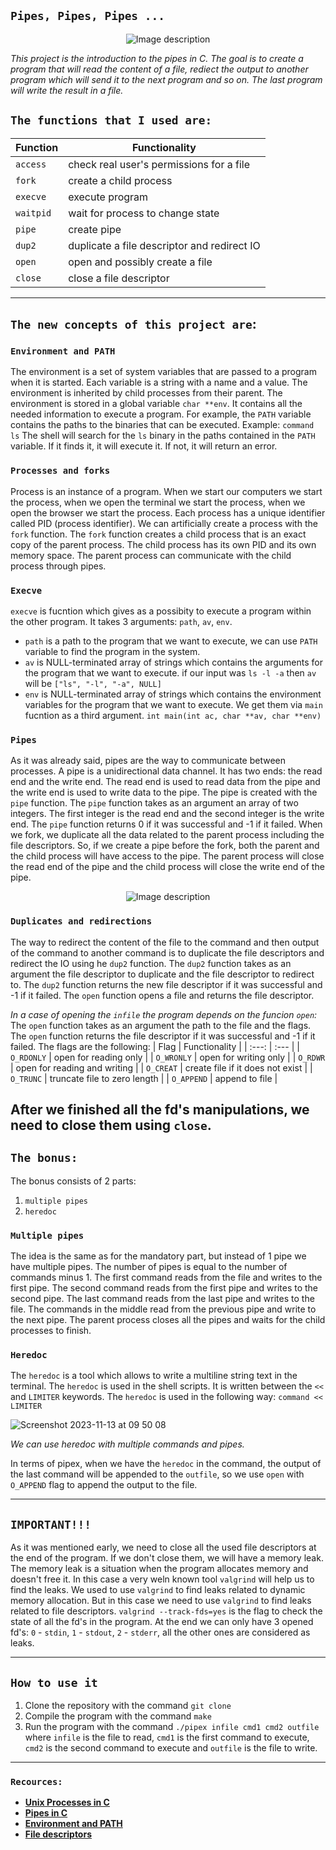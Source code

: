 ## ```Pipes, Pipes, Pipes ...```

<p align="center">
  <img src="https://github.com/AshParker19/42_pipex/assets/117525743/13c1076b-a26f-4d78-9b84-2e8e5f96c13d" alt="Image description" style="max-width: 100%; height: auto;"/>
</p

---

_This project is the introduction to the pipes in C. The goal is to create a program that will read the content of a file, rediect the output to another program which will send it to the next program and so on. The last program will write the result in a file._

## ```The functions that I used are:```
| Function | Functionality |
| --- | --- |
| ```access``` | check real user's permissions for a file |
| ```fork``` | create a child process |
| ```execve``` | execute program |
| ```waitpid``` | wait for process to change state |
| ```pipe``` | create pipe |
| ```dup2``` | duplicate a file descriptor and redirect IO|
| ```open``` | open and possibly create a file |
| ```close``` | close a file descriptor |

---

## ```The new concepts of this project are```:

### `Environment and PATH`

The environment is a set of system variables that are passed to a program when it is started. Each variable is a string with a name and a value. The environment is inherited by child processes from their parent. The environment is stored in a global variable ```char **env```.
It contains all the needed information to execute a program. For example, the ```PATH``` variable contains the paths to the binaries that can be executed.
Example:
```command ls```
The shell will search for the ```ls``` binary in the paths contained in the ```PATH``` variable. If it finds it, it will execute it. If not, it will return an error.

### ```Processes and forks```
Process is an instance of a program. When we start our computers we start the process, when we open the terminal we start the process, when we open the browser we start the process. Each process has a unique identifier called PID (process identifier). We can artificially create a process with the ```fork``` function. The ```fork``` function creates a child process that is an exact copy of the parent process. The child process has its own PID and its own memory space. The parent process can communicate with the child process through pipes.

### ```Execve```
`execve` is fucntion which gives as a possibity to execute a program within the other program. It takes 3 arguments: `path`, `av`, `env`.
* `path` is a path to the program that we want to execute, we can use `PATH` variable to find the program in the system.
* `av` is NULL-terminated array of strings which contains the arguments for the program that we want to execute.
    if our input was `ls -l -a` then `av` will be `["ls", "-l", "-a", NULL]`
*  `env` is NULL-terminated array of strings which contains the environment variables for the program that we want to execute.
    We get them via `main` fucntion as a third argument.
    `int main(int ac, char **av, char **env)`

### ```Pipes```
As it was already said, pipes are the way to communicate between processes. A pipe is a unidirectional data channel. It has two ends: the read end and the write end. The read end is used to read data from the pipe and the write end is used to write data to the pipe. The pipe is created with the ```pipe``` function. The ```pipe``` function takes as an argument an array of two integers. The first integer is the read end and the second integer is the write end. The ```pipe``` function returns 0 if it was successful and -1 if it failed.
When we fork, we duplicate all the data related to the parent process including the file descriptors. So, if we create a pipe before the fork, both the parent and the child process will have access to the pipe. The parent process will close the read end of the pipe and the child process will close the write end of the pipe. 

<p align="center">
<img src="https://github.com/AshParker19/42_pipex/assets/117525743/15da8c9d-07a8-4752-855e-2340fef0caca" alt="Image description" style="max-width: 100%; height: auto;"/>
</p>

### ```Duplicates and redirections```
The way to redirect the content of the file to the command and then output of the command to another command is to duplicate the file descriptors and redirect the IO using he ```dup2``` function. The ```dup2``` function takes as an argument the file descriptor to duplicate and the file descriptor to redirect to. The ```dup2``` function returns the new file descriptor if it was successful and -1 if it failed. The ```open``` function opens a file and returns the file descriptor. 

_In a case of opening the `infile` the program depends on the funcion `open`:_
The ```open``` function takes as an argument the path to the file and the flags. The ```open``` function returns the file descriptor if it was successful and -1 if it failed. The flags are the following:
| Flag | Functionality |
| :---: | :--- |
| ```O_RDONLY``` | open for reading only |
| ```O_WRONLY``` | open for writing only |
| ```O_RDWR``` | open for reading and writing |
| ```O_CREAT``` | create file if it does not exist |
| ```O_TRUNC``` | truncate file to zero length |
| ```O_APPEND``` | append to file |

**After we finished all the fd's manipulations, we need to close them using `close`.**
---

## `The bonus:`
The bonus consists of 2 parts:
1. `multiple pipes`
2. `heredoc`

### `Multiple pipes`
The idea is the same as for the mandatory part, but instead of 1 pipe we have multiple pipes. The number of pipes is equal to the number of commands minus 1. The first command reads from the file and writes to the first pipe. The second command reads from the first pipe and writes to the second pipe. The last command reads from the last pipe and writes to the file. The commands in the middle read from the previous pipe and write to the next pipe. The parent process closes all the pipes and waits for the child processes to finish.

### `Heredoc`
The `heredoc` is a tool which allows to write a multiline string text in the terminal. The `heredoc` is used in the shell scripts. It is written between the ```<<``` and ```LIMITER``` keywords. The `heredoc` is used in the following way:
```command << LIMITER```

![Screenshot 2023-11-13 at 09 50 08](https://github.com/AshParker19/42_pipex/assets/117525743/bb98d030-f3c0-4edc-a2f7-9d8953e5c3b9)

_We can use heredoc with multiple commands and pipes._

In terms of pipex, when we have the `heredoc` in the command, the output of the last command will be appended to the `outfile`, so we use `open`
with `O_APPEND` flag to append the output to the file.

---

## `IMPORTANT!!!`
As it was mentioned early, we need to close all the used file descriptors at the end of the program. If we don't close them, we will have a memory leak. The memory leak is a situation when the program allocates memory and doesn't free it. 
In this case a very weln known tool `valgrind` will help us to find the leaks.
We used to use `valgrind` to find leaks related to dynamic memory allocation. But in this case we need to use `valgrind` to find leaks related to file descriptors.
`valgrind --track-fds=yes` is the flag to check the state of all the fd's in the program.
At the end we can only have 3 opened fd's: `0` - `stdin`, `1` - `stdout`, `2` - `stderr`, all the other ones are considered as leaks.

---

## ```How to use it```
1. Clone the repository with the command ```git clone```
2. Compile the program with the command ```make```
3. Run the program with the command ```./pipex infile cmd1 cmd2 outfile``` where ```infile``` is the file to read, ```cmd1``` is the first command to execute, ```cmd2``` is the second command to execute and ```outfile``` is the file to write.

---

### ```Recources:```
- [**Unix Processes in C**](https://youtube.com/playlist?list=PLfqABt5AS4FkW5mOn2Tn9ZZLLDwA3kZUY&si=x-rILlIutnl-Okes)
- [**Pipes in C**](https://youtu.be/uHH7nHkgZ4w?si=YVMnzdPH-JNMdFRT)
- [**Environment and PATH**](https://www.geeksforgeeks.org/environment-variables-in-linux-unix/)
- [**File descriptors**](https://www.codequoi.com/en/handling-a-file-by-its-descriptor-in-c/)
